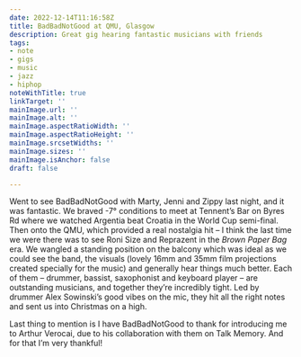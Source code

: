 ```yaml
---
date: 2022-12-14T11:16:58Z
title: BadBadNotGood at QMU, Glasgow
description: Great gig hearing fantastic musicians with friends
tags:
- note
- gigs
- music
- jazz
- hiphop
noteWithTitle: true
linkTarget: ''
mainImage.url: ''
mainImage.alt: ''
mainImage.aspectRatioWidth: ''
mainImage.aspectRatioHeight: ''
mainImage.srcsetWidths: ''
mainImage.sizes: ''
mainImage.isAnchor: false
draft: false

---
```

Went to see BadBadNotGood with Marty, Jenni and Zippy last night, and it was fantastic. We braved -7° conditions to meet at Tennent’s Bar on Byres Rd where we watched Argentia beat Croatia in the World Cup semi-final. Then onto the QMU, which provided a real nostalgia hit – I think the last time we were there was to see Roni Size and Reprazent in the _Brown Paper Bag_ era. We wangled a standing position on the balcony which was ideal as we could see the band, the visuals (lovely 16mm and 35mm film projections created specially for the music) and generally hear things much better. Each of them – drummer, bassist, saxophonist and keyboard player – are outstanding musicians, and together they’re incredibly tight. Led by drummer Alex Sowinski’s good vibes on the mic, they hit all the right notes and sent us into Christmas on a high.

Last thing to mention is I have BadBadNotGood to thank for introducing me to Arthur Verocai, due to his collaboration with them on Talk Memory. And for that I’m very thankful!
